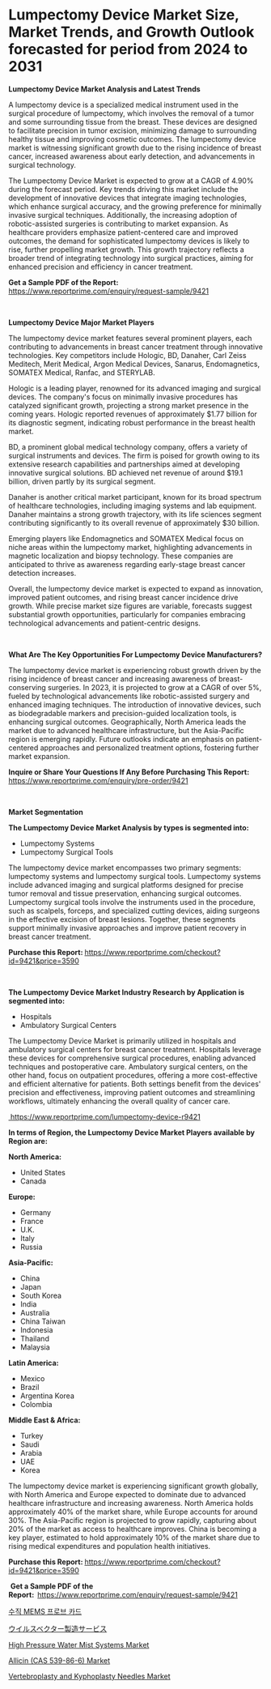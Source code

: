 <p><h1>Lumpectomy Device Market Size, Market Trends, and Growth Outlook forecasted for period from 2024 to 2031</h1></p><p><strong>Lumpectomy Device Market Analysis and Latest Trends</strong></p>
<p><p>A lumpectomy device is a specialized medical instrument used in the surgical procedure of lumpectomy, which involves the removal of a tumor and some surrounding tissue from the breast. These devices are designed to facilitate precision in tumor excision, minimizing damage to surrounding healthy tissue and improving cosmetic outcomes. The lumpectomy device market is witnessing significant growth due to the rising incidence of breast cancer, increased awareness about early detection, and advancements in surgical technology. </p><p>The Lumpectomy Device Market is expected to grow at a CAGR of 4.90% during the forecast period. Key trends driving this market include the development of innovative devices that integrate imaging technologies, which enhance surgical accuracy, and the growing preference for minimally invasive surgical techniques. Additionally, the increasing adoption of robotic-assisted surgeries is contributing to market expansion. As healthcare providers emphasize patient-centered care and improved outcomes, the demand for sophisticated lumpectomy devices is likely to rise, further propelling market growth. This growth trajectory reflects a broader trend of integrating technology into surgical practices, aiming for enhanced precision and efficiency in cancer treatment.</p></p>
<p><strong>Get a Sample PDF of the Report:&nbsp;</strong> <a href="https://www.reportprime.com/enquiry/request-sample/9421">https://www.reportprime.com/enquiry/request-sample/9421</a></p>
<p>&nbsp;</p>
<p><strong>Lumpectomy Device Major Market Players</strong></p>
<p><p>The lumpectomy device market features several prominent players, each contributing to advancements in breast cancer treatment through innovative technologies. Key competitors include Hologic, BD, Danaher, Carl Zeiss Meditech, Merit Medical, Argon Medical Devices, Sanarus, Endomagnetics, SOMATEX Medical, Ranfac, and STERYLAB.</p><p>Hologic is a leading player, renowned for its advanced imaging and surgical devices. The company's focus on minimally invasive procedures has catalyzed significant growth, projecting a strong market presence in the coming years. Hologic reported revenues of approximately $1.77 billion for its diagnostic segment, indicating robust performance in the breast health market.</p><p>BD, a prominent global medical technology company, offers a variety of surgical instruments and devices. The firm is poised for growth owing to its extensive research capabilities and partnerships aimed at developing innovative surgical solutions. BD achieved net revenue of around $19.1 billion, driven partly by its surgical segment.</p><p>Danaher is another critical market participant, known for its broad spectrum of healthcare technologies, including imaging systems and lab equipment. Danaher maintains a strong growth trajectory, with its life sciences segment contributing significantly to its overall revenue of approximately $30 billion.</p><p>Emerging players like Endomagnetics and SOMATEX Medical focus on niche areas within the lumpectomy market, highlighting advancements in magnetic localization and biopsy technology. These companies are anticipated to thrive as awareness regarding early-stage breast cancer detection increases.</p><p>Overall, the lumpectomy device market is expected to expand as innovation, improved patient outcomes, and rising breast cancer incidence drive growth. While precise market size figures are variable, forecasts suggest substantial growth opportunities, particularly for companies embracing technological advancements and patient-centric designs.</p></p>
<p>&nbsp;</p>
<p><strong>What Are The Key Opportunities For Lumpectomy Device Manufacturers?</strong></p>
<p><p>The lumpectomy device market is experiencing robust growth driven by the rising incidence of breast cancer and increasing awareness of breast-conserving surgeries. In 2023, it is projected to grow at a CAGR of over 5%, fueled by technological advancements like robotic-assisted surgery and enhanced imaging techniques. The introduction of innovative devices, such as biodegradable markers and precision-guided localization tools, is enhancing surgical outcomes. Geographically, North America leads the market due to advanced healthcare infrastructure, but the Asia-Pacific region is emerging rapidly. Future outlooks indicate an emphasis on patient-centered approaches and personalized treatment options, fostering further market expansion.</p></p>
<p><strong>Inquire or Share Your Questions If Any Before Purchasing This Report:</strong> <a href="https://www.reportprime.com/enquiry/pre-order/9421">https://www.reportprime.com/enquiry/pre-order/9421</a></p>
<p>&nbsp;</p>
<p><strong>Market Segmentation</strong></p>
<p><strong>The Lumpectomy Device Market Analysis by types is segmented into:</strong></p>
<p><ul><li>Lumpectomy Systems</li><li>Lumpectomy Surgical Tools</li></ul></p>
<p><p>The lumpectomy device market encompasses two primary segments: lumpectomy systems and lumpectomy surgical tools. Lumpectomy systems include advanced imaging and surgical platforms designed for precise tumor removal and tissue preservation, enhancing surgical outcomes. Lumpectomy surgical tools involve the instruments used in the procedure, such as scalpels, forceps, and specialized cutting devices, aiding surgeons in the effective excision of breast lesions. Together, these segments support minimally invasive approaches and improve patient recovery in breast cancer treatment.</p></p>
<p><strong>Purchase this Report:&nbsp;</strong><a href="https://www.reportprime.com/checkout?id=9421&price=3590">https://www.reportprime.com/checkout?id=9421&price=3590</a></p>
<p>&nbsp;</p>
<p><strong>The Lumpectomy Device Market Industry Research by Application is segmented into:</strong></p>
<p><ul><li>Hospitals</li><li>Ambulatory Surgical Centers</li></ul></p>
<p><p>The Lumpectomy Device Market is primarily utilized in hospitals and ambulatory surgical centers for breast cancer treatment. Hospitals leverage these devices for comprehensive surgical procedures, enabling advanced techniques and postoperative care. Ambulatory surgical centers, on the other hand, focus on outpatient procedures, offering a more cost-effective and efficient alternative for patients. Both settings benefit from the devices' precision and effectiveness, improving patient outcomes and streamlining workflows, ultimately enhancing the overall quality of cancer care.</p></p>
<p><a href="https://www.reportprime.com/lumpectomy-device-r9421">&nbsp;https://www.reportprime.com/lumpectomy-device-r9421</a></p>
<p><strong>In terms of Region, the Lumpectomy Device Market Players available by Region are:</strong></p>
<p>
    <p> <strong> North America: </strong>
        <ul>
            <li>United States</li>
            <li>Canada</li>
        </ul>
        </p> 
    <p> <strong> Europe: </strong>
        <ul>
            <li>Germany</li>
            <li>France</li>
            <li>U.K.</li>
            <li>Italy</li>
            <li>Russia</li>
        </ul>
        </p> 
    <p> <strong> Asia-Pacific: </strong>
        <ul>
            <li>China</li>
            <li>Japan</li>
            <li>South Korea</li>
            <li>India</li>
            <li>Australia</li>
            <li>China Taiwan</li>
            <li>Indonesia</li>
            <li>Thailand</li>
            <li>Malaysia</li>
        </ul>
        </p> 
    <p> <strong> Latin America: </strong>
        <ul>
            <li>Mexico</li>
            <li>Brazil</li>
            <li>Argentina Korea</li>
            <li>Colombia</li>
        </ul>
        </p> 
    <p> <strong> Middle East & Africa: </strong>
        <ul>
            <li>Turkey</li>
            <li>Saudi</li>
            <li>Arabia</li>
            <li>UAE</li>
            <li>Korea</li>
        </ul>
    </p>
    </p>
<p><p>The lumpectomy device market is experiencing significant growth globally, with North America and Europe expected to dominate due to advanced healthcare infrastructure and increasing awareness. North America holds approximately 40% of the market share, while Europe accounts for around 30%. The Asia-Pacific region is projected to grow rapidly, capturing about 20% of the market as access to healthcare improves. China is becoming a key player, estimated to hold approximately 10% of the market share due to rising medical expenditures and population health initiatives.</p></p>
<p><strong>Purchase this Report: </strong><a href="https://www.reportprime.com/checkout?id=9421&price=3590">https://www.reportprime.com/checkout?id=9421&price=3590</a></p>
<p>&nbsp;<strong>Get a Sample PDF of the Report:&nbsp;&nbsp;</strong><a href="https://www.reportprime.com/enquiry/request-sample/9421">https://www.reportprime.com/enquiry/request-sample/9421</a></p>
<p><strong></strong></p>
<p><p><a href="https://medium.com/@kelvinfeenrey98677/vertical-mems-probe-cards-market-%EC%9D%98-%EA%B8%80%EB%A1%9C%EB%B2%8C-%EC%8B%9C%EC%9E%A5-%EA%B0%9C%EC%9A%94%EB%8A%94-%EC%A0%84-%EC%84%B8%EA%B3%84-%EB%B0%8F-%EC%A3%BC%EC%9A%94-%EC%8B%9C%EC%9E%A5%EC%9D%98-%EC%82%B0%EC%97%85%EC%97%90-%EC%98%81%ED%96%A5%EC%9D%84-%EB%AF%B8%EC%B9%98%EB%8A%94-%EC%A3%BC%EC%9A%94-%ED%8A%B8%EB%A0%8C%EB%93%9C%EC%97%90-%EB%8C%80%ED%95%9C-%EB%8F%85%ED%8A%B9%ED%95%9C-%EA%B4%80%EC%A0%90%EC%9D%84-%EC%A0%9C%EA%B3%B5%ED%95%A9%EB%8B%88%EB%8B%A4-6414ad2fc6a3">수직 MEMS 프로브 카드</a></p><p><a href="https://medium.com/@sheilabruen2023/viral-vector-manufacturing-services-b13e613d69f9">ウイルスベクター製造サービス</a></p><p><a href="https://www.linkedin.com/pulse/comprehensive-analysis-global-high-pressure-water-mist-b8v6c?trackingId=Nbtxi46%2FRT2iW0n8pC41Yg%3D%3D">High Pressure Water Mist Systems Market</a></p><p><a href="https://medium.com/@eujr673/the-global-allicin-cas-539-86-6-market-identifies-drivers-restraints-opportunities-and-ea53ca60569f">Allicin (CAS 539-86-6) Market</a></p><p><a href="https://github.com/nicoletavirag/Market-Research-Report-List-5/blob/main/vertebroplasty-and-kyphoplasty-needles-market.md">Vertebroplasty and Kyphoplasty Needles Market</a></p></p>